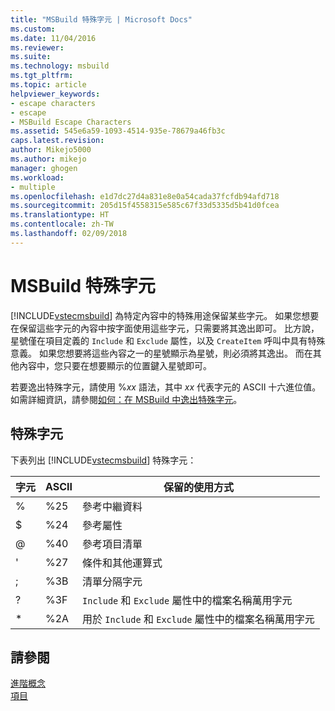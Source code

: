 ```yaml
---
title: "MSBuild 特殊字元 | Microsoft Docs"
ms.custom: 
ms.date: 11/04/2016
ms.reviewer: 
ms.suite: 
ms.technology: msbuild
ms.tgt_pltfrm: 
ms.topic: article
helpviewer_keywords:
- escape characters
- escape
- MSBuild Escape Characters
ms.assetid: 545e6a59-1093-4514-935e-78679a46fb3c
caps.latest.revision: 
author: Mikejo5000
ms.author: mikejo
manager: ghogen
ms.workload:
- multiple
ms.openlocfilehash: e1d7dc27d4a831e8e0a54cada37fcfdb94afd718
ms.sourcegitcommit: 205d15f4558315e585c67f33d5335d5b41d0fcea
ms.translationtype: HT
ms.contentlocale: zh-TW
ms.lasthandoff: 02/09/2018
---
```

# <a name="msbuild-special-characters"></a>MSBuild 特殊字元
[!INCLUDE[vstecmsbuild](../extensibility/internals/includes/vstecmsbuild_md.md)] 為特定內容中的特殊用途保留某些字元。 如果您想要在保留這些字元的內容中按字面使用這些字元，只需要將其逸出即可。 比方說，星號僅在項目定義的 `Include` 和 `Exclude` 屬性，以及 `CreateItem` 呼叫中具有特殊意義。 如果您想要將這些內容之一的星號顯示為星號，則必須將其逸出。 而在其他內容中，您只要在想要顯示的位置鍵入星號即可。  
  
 若要逸出特殊字元，請使用 %*xx* 語法，其中 *xx* 代表字元的 ASCII 十六進位值。 如需詳細資訊，請參閱[如何：在 MSBuild 中逸出特殊字元](../msbuild/how-to-escape-special-characters-in-msbuild.md)。  
  
## <a name="special-characters"></a>特殊字元  
 下表列出 [!INCLUDE[vstecmsbuild](../extensibility/internals/includes/vstecmsbuild_md.md)] 特殊字元：  
  
|**字元**|**ASCII**|**保留的使用方式**|  
|-------------------|---------------|------------------------|  
|%|%25|參考中繼資料|  
|$|%24|參考屬性|  
|@|%40|參考項目清單|  
|'|%27|條件和其他運算式|  
|;|%3B|清單分隔字元|  
|?|%3F|`Include` 和 `Exclude` 屬性中的檔案名稱萬用字元|  
|*|%2A|用於 `Include` 和 `Exclude` 屬性中的檔案名稱萬用字元|  
  
## <a name="see-also"></a>請參閱  
 [進階概念](../msbuild/msbuild-advanced-concepts.md)   
 [項目](../msbuild/msbuild-items.md)